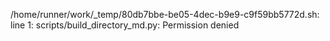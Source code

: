 /home/runner/work/_temp/80db7bbe-be05-4dec-b9e9-c9f59bb5772d.sh: line 1: scripts/build_directory_md.py: Permission denied
